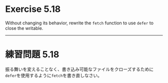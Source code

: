 # Exercise 5.18
Without changing its behavior, rewrite the `fetch` function to use `defer` to close the writable.

---
# 練習問題 5.18
振る舞いを変えることなく、書き込み可能なファイルをクローズするために`defer`を使用するように`fetch`を書き直しなさい。

